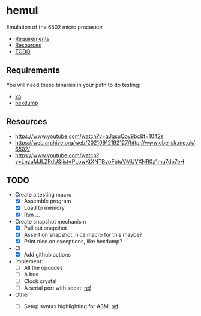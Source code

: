 <h1>hemul</h1>

Emulation of the 6502 micro processor

<!-- vim-markdown-toc GFM -->

* [Requirements](#requirements)
* [Resources](#resources)
* [TODO](#todo)

<!-- vim-markdown-toc -->

## Requirements

You will need these binaries in your path to do testing:

- [xa](https://linux.die.net/man/1/xa)
- [hexdump](https://man7.org/linux/man-pages/man1/hexdump.1.html)

## Resources

- https://www.youtube.com/watch?v=qJgsuQoy9bc&t=1042s
- https://web.archive.org/web/20210912192127/http://www.obelisk.me.uk/6502/
- https://www.youtube.com/watch?v=LnzuMJLZRdU&list=PLowKtXNTBypFbtuVMUVXNR0z1mu7dp7eH

## TODO

* Create a testing macro
    - [x] Assemble program
    - [x] Load to memory
    - [x] Run ...

* Create snapshot mechanism
    - [x] Pull out snapshot
    - [x] Assert on snapshot, nice macro for this maybe?
    - [x] Print nice on exceptions, like hexdump?

* CI
    - [x] Add github actions

* Implement:
    - [ ] All the opcodes
    - [ ] A bus
    - [ ] Clock crystal
    - [ ] A serial port with socat: [ref](https://www.baeldung.com/linux/make-virtual-serial-port)

* Other
    - [ ] Setup syntax highlighting for ASM: [ref](https://www.youtube.com/watch?v=v3o9YaHBM4Q&t)

